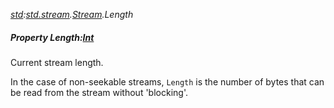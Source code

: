 _[std](../../modules/std/std-module.md):[std.stream](../../modules/std/std-stream.md).[Stream](../../modules/std/std-stream-stream.md).Length_
##### Property Length:[Int](../../modules/wonkey/wonkey-types-int.md)
Current stream length.

In the case of non-seekable streams, `Length` is the number of bytes that can be read from the stream without 'blocking'.
